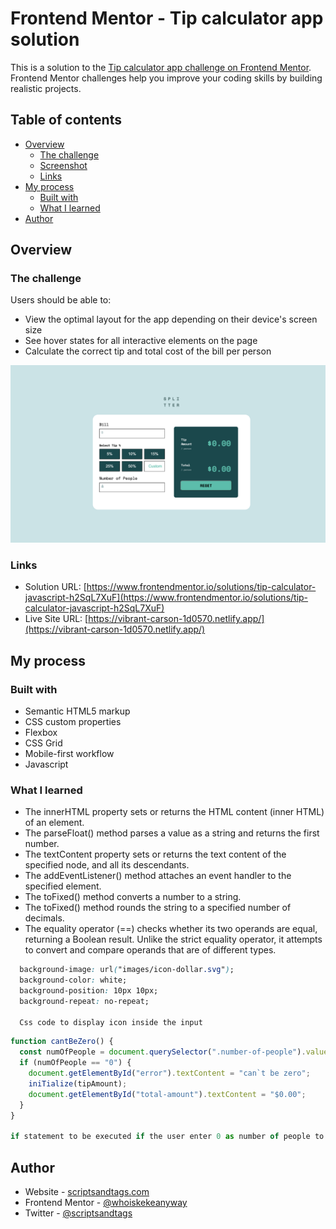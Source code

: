 # Frontend Mentor - Tip calculator app solution

This is a solution to the [Tip calculator app challenge on Frontend Mentor](https://www.frontendmentor.io/challenges/tip-calculator-app-ugJNGbJUX). Frontend Mentor challenges help you improve your coding skills by building realistic projects.

## Table of contents

- [Overview](#overview)
  - [The challenge](#the-challenge)
  - [Screenshot](#screenshot)
  - [Links](#links)
- [My process](#my-process)
  - [Built with](#built-with)
  - [What I learned](#what-i-learned)
- [Author](#author)



## Overview

### The challenge

Users should be able to:

- View the optimal layout for the app depending on their device's screen size
- See hover states for all interactive elements on the page
- Calculate the correct tip and total cost of the bill per person

![](screenshot.png)


### Links

- Solution URL: [https://www.frontendmentor.io/solutions/tip-calculator-javascript-h2SqL7XuF](https://www.frontendmentor.io/solutions/tip-calculator-javascript-h2SqL7XuF)
- Live Site URL: [https://vibrant-carson-1d0570.netlify.app/](https://vibrant-carson-1d0570.netlify.app/)

## My process

### Built with

- Semantic HTML5 markup
- CSS custom properties
- Flexbox
- CSS Grid
- Mobile-first workflow
- Javascript


### What I learned

- The innerHTML property sets or returns the HTML content (inner HTML) of an element.
- The parseFloat() method parses a value as a string and returns the first number.
- The textContent property sets or returns the text content of the specified node, and all its descendants.
- The addEventListener() method attaches an event handler to the specified element.
- The toFixed() method converts a number to a string.
- The toFixed() method rounds the string to a specified number of decimals.
- The equality operator (==) checks whether its two operands are equal, returning a Boolean result. Unlike the strict equality operator, it attempts to convert and compare operands that are of different types.


```css
  background-image: url("images/icon-dollar.svg");
  background-color: white;
  background-position: 10px 10px;
  background-repeat: no-repeat;

  Css code to display icon inside the input 
```


```js
function cantBeZero() {
  const numOfPeople = document.querySelector(".number-of-people").value;
  if (numOfPeople == "0") {
    document.getElementById("error").textContent = "can`t be zero";
    iniTialize(tipAmount);
    document.getElementById("total-amount").textContent = "$0.00";
  }
}

if statement to be executed if the user enter 0 as number of people to be split the bill, it will display an error message that can't be zero.

```

## Author

- Website - [scriptsandtags.com](https://www.scriptsandtags.com/)
- Frontend Mentor - [@whoiskekeanyway](https://www.frontendmentor.io/profile/whoiskekeanyway)
- Twitter - [@scriptsandtags](https://www.twitter.com/scriptsandtags)

